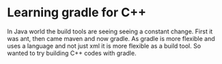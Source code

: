 # Learning gradle for C++

In Java world the build tools are seeing seeing a constant change. First it was ant, then came maven and now gradle. As gradle is more flexible and uses a language and not just xml it is more flexible as a build tool. So wanted to try building C++ codes with gradle.

